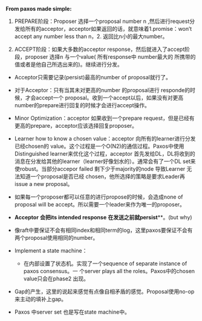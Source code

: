 **From paxos made simple:**

1. PREPARE阶段：Proposer 选择一个proposal number n ,然后进行request分发给所有的acceptor，acceptor如果返回的话，就意味着1.promise：won’t accept any number less than n，2. 返回比n小的最大number。

2. ACCEPT阶段：如果大多数的acceptor response，然后就进入了accept阶段，proposer 选择n 与一个value( 所有response中 number最大的 所携带的值或者是他自己所选出来的)。继续进行分发。

- Acceptor只需要记录(persist)最高的number of proposal就行了。

- 对于Acceptor：只有当其未对更高的number  的proposal进行 responde的时候，才会accept一个 proposal。收到一个accept以后，如果没有对更高number的prepare进行回复的时候才会进行accept操作。

- Minor Optimization：acceptor 如果收到一个prepare request，但是已经有更高的prepare，acceptor应该选择回复proposer。

- Learner  how to know a chosen value：acceptor 向所有的learner进行分发已经chosen的 value。这个过程是一个O(N2)的通信过程。Paxos中使用Distinguished learner来优化这个过程，acceptor 首先发给DL，DL将收到的消息在分发给其他的learner（learner好像划水的）。通常会有了一个DL set来使robust。当部分accepor failed 剩下少于majority的node 导致Learner 无法知道一个proposal是否已经 chosen，他所选择的策略是要求Leader再issue a new proposal。

- 如果每一个proposer都可以任意的进行propose的时候，会造成none of proposal will be accept。所以需要一个leader来作为唯一的proposer。

- **Acceptor** **会把its intended response** **在发送之前就persist****。(but why)

- 像raft中要保证不会有相同index和相同term的log，这里paxos要保证不会有两个proposal使用相同的number。

- Implement a state machine：
  - 在内部设置了状态机。实现了一个sequence of separate instance of paxos consensus。一 个server plays all the roles。Paxos中的chosen value只会在phase2 出现。

- Gap的产生，这里的说起来感觉有点像自相矛盾的感觉。Proposal使用no-op来主动的填补上gap。

- Paxos 中server set 也是写在state machine中。